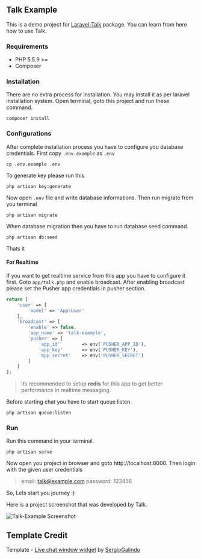 ## Talk Example
This is a demo project for [Laravel-Talk](https://github.com/nahid/talk) package. You can learn from here how to use Talk.

### Requirements
* PHP 5.5.9 >=
* Composer

### Installation

There are no extra process for installation. You may install it as per laravel installation system. Open terminal, goto this project and run these command.

```shell
composer install
```

### Configurations

After complete installation process you have to configure you database credentials. First copy `.env.example` as `.env`

```shell
cp .env.example .env
```

To generate key please run this

```
php artisan key:generate
```

Now open `.env` file and write database informations. Then run migrate from you terminal

```shell
php artisan migrate
```

When database migration then you have to run database seed command.

```shell
php artisan db:seed
```

Thats it

#### For Realtime

If you want to get realtime service from this app you have to configure it first. Goto `app/talk.php` and
enable broadcast. After enabling broadcast please set the Pusher app credentials in pusher section.

```php
return [
    'user' => [
        'model' => 'App\User'
    ],
    'broadcast' => [
        'enable' => false,
        'app_name' => 'talk-example',
        'pusher' => [
            'app_id'        => env('PUSHER_APP_ID'),
            'app_key'       => env('PUSHER_KEY'),
            'app_secret'    => env('PUSHER_SECRET')
        ]
    ]
];
````

> Its recommended to setup **redis** for this app to get better performance in realtime messaging.

Before starting chat you have to start queue listen.

```
php artisan queue:listen
```

### Run

Run this command in your terminal.

```shell
php artisan serve
```
Now open you project in browser and goto http://localhost:8000. Then login with the given user credentials

> email: talk@example.com
> password: 123456

So, Lets start you journey :)

Here is a project screenshot that was developed by Talk.

![Talk-Example Screenshot](http://i.imgur.com/uQ7sgmI.png "Talk-Example Project")

## Template Credit

Template - [Live chat window widget](http://www.bypeople.com/live-chat-window-widget/ ) by [SergioGalindo](http://www.bypeople.com/author/uakala/)


